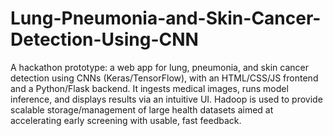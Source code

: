 # Lung-Pneumonia-and-Skin-Cancer-Detection-Using-CNN

A hackathon prototype: a web app for lung, pneumonia, and skin cancer detection using CNNs (Keras/TensorFlow), with an HTML/CSS/JS frontend and a Python/Flask backend. 
It ingests medical images, runs model inference, and displays results via an intuitive UI.
Hadoop is used to provide scalable storage/management of large health datasets aimed at accelerating early screening with usable, fast feedback.
